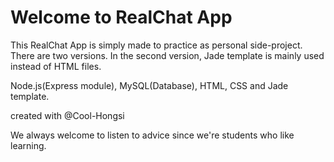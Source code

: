 # Welcome to RealChat App

This RealChat App is simply made to practice as personal side-project. There are two versions. In the second version, Jade template is mainly used instead of HTML files. 



Node.js(Express module), MySQL(Database), HTML, CSS and Jade template. 



created with @Cool-Hongsi

We always welcome to listen to advice since we're students who like learning. 

